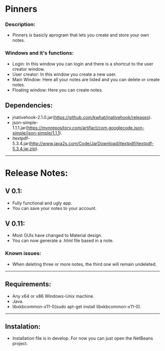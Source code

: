 # Pinners

### Description:

- Pinners is basicly aprogram that lets you create and store your own notes.

### Windows and it's functions:

- Login: In this window you can login and there is a shortcut to the user creator window.
- User creator: In this window you create a new user.
- Main Window: Here all your notes are listed and you can delete or create notes.
- Floating window: Here you can create notes.

## Dependencies:

- jnativehook-2.1.0.jar(https://github.com/kwhat/jnativehook/releases).
- json-simple-1.1.1.jar(https://mvnrepository.com/artifact/com.googlecode.json-simple/json-simple/1.1.1).
- itextpdf-5.3.4.jar(http://www.java2s.com/Code/JarDownload/itextpdf/itextpdf-5.3.4.jar.zip).

***

# Release Notes:

## V 0.1:

- Fully functional and ugly app.
- You can save your notes to your account.

## V 0.11:

- Most GUIs have changed to Material design.
- You can now generate a .html file based in a note.

### Known issues:

- When deleting three or more notes, the third one will remain undeleted.

***

## Requirements:

- Any x64 or x86 Windows-Unix machine.
- Java.
- libxkbcommon-x11-0(sudo apt-get install libxkbcommon-x11-0).

***

## Instalation:

- Installation file is in develop. For now you can just open the NetBeans project.



